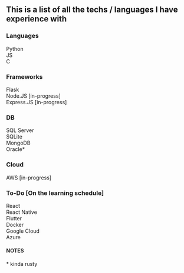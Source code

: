 ## This is a list of all the techs / languages I have experience with

### Languages

Python  
JS  
C  

### Frameworks

Flask  
Node.JS [in-progress]  
Express.JS [in-progress]  

### DB

SQL Server  
SQLite  
MongoDB  
Oracle*  

### Cloud
AWS [in-progress]  

### To-Do [On the learning schedule]

React  
React Native  
Flutter  
Docker  
Google Cloud  
Azure  

#### NOTES
\* kinda rusty

